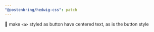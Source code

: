 ```yaml
---
"@postenbring/hedwig-css": patch
---
```


:lipstick: make `<a>` styled as button have centered text, as is the button style
